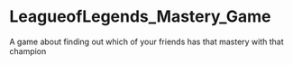 # LeagueofLegends_Mastery_Game
 A game about finding out which of your friends has that mastery with that champion
